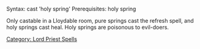 Syntax: cast 'holy spring' Prerequisites: holy spring

Only castable in a Lloydable room, pure springs cast the refresh spell,
and holy springs cast heal. Holy springs are poisonous to evil-doers.

[Category: Lord Priest Spells](Category:_Lord_Priest_Spells "wikilink")

